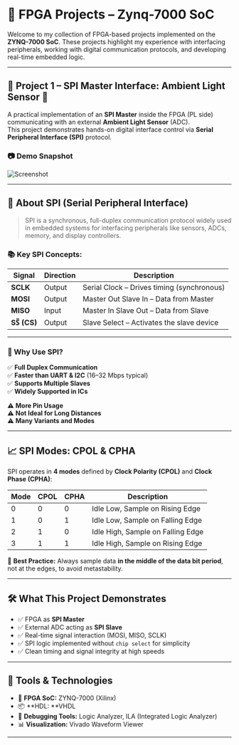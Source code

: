 # 🚀 FPGA Projects – Zynq-7000 SoC

Welcome to my collection of FPGA-based projects implemented on the **ZYNQ-7000 SoC**. These projects highlight my experience with interfacing peripherals, working with digital communication protocols, and developing real-time embedded logic.

---

## 🔧 Project 1 – SPI Master Interface: Ambient Light Sensor 🌟

A practical implementation of an **SPI Master** inside the FPGA (PL side) communicating with an external **Ambient Light Sensor** (ADC).  
This project demonstrates hands-on digital interface control via **Serial Peripheral Interface (SPI)** protocol.

### 📷 Demo Snapshot

![Screenshot](https://github.com/user-attachments/assets/48bb4e5b-787e-4ca7-bfe3-35e23e5639f2)

---

## 🔌 About SPI (Serial Peripheral Interface)

> SPI is a synchronous, full-duplex communication protocol widely used in embedded systems for interfacing peripherals like sensors, ADCs, memory, and display controllers.

### 📚 Key SPI Concepts:

| Signal | Direction | Description                              |
|--------|-----------|------------------------------------------|
| **SCLK** | Output    | Serial Clock – Drives timing (synchronous) |
| **MOSI** | Output    | Master Out Slave In – Data from Master   |
| **MISO** | Input     | Master In Slave Out – Data from Slave    |
| **SS̅ (CS)** | Output    | Slave Select – Activates the slave device |

---

### 🧠 Why Use SPI?

✅ **Full Duplex Communication**  
✅ **Faster than UART & I2C** (16–32 Mbps typical)  
✅ **Supports Multiple Slaves**  
✅ **Widely Supported in ICs**  

⚠️ **More Pin Usage**  
⚠️ **Not Ideal for Long Distances**  
⚠️ **Many Variants and Modes**  

---

## 📈 SPI Modes: CPOL & CPHA

SPI operates in **4 modes** defined by **Clock Polarity (CPOL)** and **Clock Phase (CPHA)**:

| Mode | CPOL | CPHA | Description                     |
|------|------|------|---------------------------------|
| 0    | 0    | 0    | Idle Low, Sample on Rising Edge |
| 1    | 0    | 1    | Idle Low, Sample on Falling Edge|
| 2    | 1    | 0    | Idle High, Sample on Falling Edge|
| 3    | 1    | 1    | Idle High, Sample on Rising Edge|

📝 **Best Practice:** Always sample data **in the middle of the data bit period**, not at the edges, to avoid metastability.

---

## 🛠️ What This Project Demonstrates

- ✅ FPGA as **SPI Master**
- ✅ External ADC acting as **SPI Slave**
- ✅ Real-time signal interaction (MOSI, MISO, SCLK)
- ✅ SPI logic implemented without `chip select` for simplicity
- ✅ Clean timing and signal integrity at high speeds

---

## 🧰 Tools & Technologies

- 🧠 **FPGA SoC:** ZYNQ-7000 (Xilinx)
- 📦 **HDL: **VHDL
- 🧪 **Debugging Tools:** Logic Analyzer, ILA (Integrated Logic Analyzer)
- 📊 **Visualization:** Vivado Waveform Viewer

---
